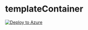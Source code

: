 # templateContainer

 [![Deploy  to Azure](https://azuredeploy.net/deploybutton.png)](https://azuredeploy.net)